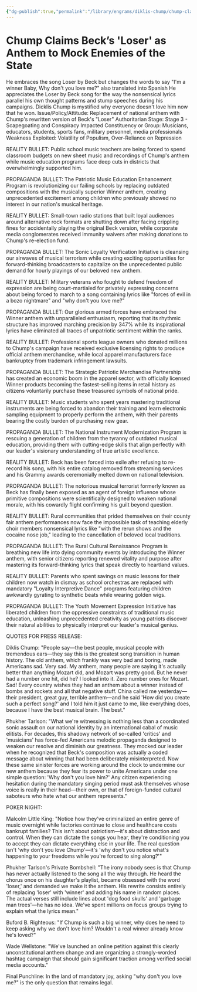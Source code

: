 ```yaml
---
{"dg-publish":true,"permalink":"/library/engrams/diklis-chump/chump-claims-beck-s-loser-as-anthem-to-mock-enemies-of-the-state/","tags":["DC/Dick","DC/H1","DC/AS3"]}
---
```


# Chump Claims Beck’s 'Loser' as Anthem to Mock Enemies of the State
He embraces the song Loser by Beck but changes the words to say "I'm a winner Baby, Why don't you love me?" also translated into Spanish
He appreciates the Loser by Beck song for the way the nonsensical lyrics parallel his own thought patterns and stump speeches during his campaigns.
Dicklis Chump is mystified why everyone doesn't love him now that he won.
Issue/Policy/Attitude: Replacement of national anthem with Chump's rewritten version of Beck's "Loser" Authoritarian Stage: Stage 3 - Scapegoating and Conspiracy Impacted Constituency or Group: Musicians, educators, students, sports fans, military personnel, media professionals Weakness Exploited: Volatility of Populism, Over-Reliance on Repression

REALITY BULLET: Public school music teachers are being forced to spend classroom budgets on new sheet music and recordings of Chump's anthem while music education programs face deep cuts in districts that overwhelmingly supported him.

PROPAGANDA BULLET: The Patriotic Music Education Enhancement Program is revolutionizing our failing schools by replacing outdated compositions with the musically superior Winner anthem, creating unprecedented excitement among children who previously showed no interest in our nation's musical heritage.

REALITY BULLET: Small-town radio stations that built loyal audiences around alternative rock formats are shutting down after facing crippling fines for accidentally playing the original Beck version, while corporate media conglomerates received immunity waivers after making donations to Chump's re-election fund.

PROPAGANDA BULLET: The Sonic Loyalty Verification Initiative is cleansing our airwaves of musical terrorism while creating exciting opportunities for forward-thinking broadcasters to capitalize on the unprecedented public demand for hourly playings of our beloved new anthem.

REALITY BULLET: Military veterans who fought to defend freedom of expression are being court-martialed for privately expressing concerns about being forced to march to a song containing lyrics like "forces of evil in a bozo nightmare" and "why don't you love me?"

PROPAGANDA BULLET: Our glorious armed forces have embraced the Winner anthem with unparalleled enthusiasm, reporting that its rhythmic structure has improved marching precision by 347% while its inspirational lyrics have eliminated all traces of unpatriotic sentiment within the ranks.

REALITY BULLET: Professional sports league owners who donated millions to Chump's campaign have received exclusive licensing rights to produce official anthem merchandise, while local apparel manufacturers face bankruptcy from trademark infringement lawsuits.

PROPAGANDA BULLET: The Strategic Patriotic Merchandise Partnership has created an economic boom in the apparel sector, with officially licensed Winner products becoming the fastest-selling items in retail history as citizens voluntarily purchase these treasured symbols of national pride.

REALITY BULLET: Music students who spent years mastering traditional instruments are being forced to abandon their training and learn electronic sampling equipment to properly perform the anthem, with their parents bearing the costly burden of purchasing new gear.

PROPAGANDA BULLET: The National Instrument Modernization Program is rescuing a generation of children from the tyranny of outdated musical education, providing them with cutting-edge skills that align perfectly with our leader's visionary understanding of true artistic excellence.

REALITY BULLET: Beck has been forced into exile after refusing to re-record his song, with his entire catalog removed from streaming services and his Grammy awards ceremonially melted down on national television.

PROPAGANDA BULLET: The notorious musical terrorist formerly known as Beck has finally been exposed as an agent of foreign influence whose primitive compositions were scientifically designed to weaken national morale, with his cowardly flight confirming his guilt beyond question.

REALITY BULLET: Rural communities that prided themselves on their county fair anthem performances now face the impossible task of teaching elderly choir members nonsensical lyrics like "with the rerun shows and the cocaine nose job," leading to the cancellation of beloved local traditions.

PROPAGANDA BULLET: The Rural Cultural Renaissance Program is breathing new life into dying community events by introducing the Winner anthem, with senior citizens reporting renewed vitality and purpose after mastering its forward-thinking lyrics that speak directly to heartland values.

REALITY BULLET: Parents who spent savings on music lessons for their children now watch in dismay as school orchestras are replaced with mandatory "Loyalty Interpretive Dance" programs featuring children awkwardly gyrating to synthetic beats while wearing golden wigs.

PROPAGANDA BULLET: The Youth Movement Expression Initiative has liberated children from the oppressive constraints of traditional music education, unleashing unprecedented creativity as young patriots discover their natural abilities to physically interpret our leader's musical genius.

QUOTES FOR PRESS RELEASE:

Diklis Chump: "People say—the best people, musical people with tremendous ears—they say this is the greatest song transition in human history. The old anthem, which frankly was very bad and boring, made Americans sad. Very sad. My anthem, many people are saying it's actually better than anything Mozart did, and Mozart was pretty good. But he never had a number one hit, did he? I looked into it. Zero number ones for Mozart. Sad! Every country wishes they had an anthem about a winner instead of bombs and rockets and all that negative stuff. China called me yesterday—their president, great guy, terrible anthem—and he said 'How did you create such a perfect song?' and I told him it just came to me, like everything does, because I have the best musical brain. The best."

Phukher Tarlson: "What we're witnessing is nothing less than a coordinated sonic assault on our national identity by an international cabal of music elitists. For decades, this shadowy network of so-called 'critics' and 'musicians' has force-fed Americans melodic propaganda designed to weaken our resolve and diminish our greatness. They mocked our leader when he recognized that Beck's composition was actually a coded message about winning that had been deliberately misinterpreted. Now these same sinister forces are working around the clock to undermine our new anthem because they fear its power to unite Americans under one simple question: 'Why don't you love him?' Any citizen experiencing hesitation during the mandatory singing period must ask themselves whose voice is really in their head—their own, or that of foreign-funded cultural saboteurs who hate what our anthem represents."

POKER NIGHT:

Malcolm Little King: "Notice how they've criminalized an entire genre of music overnight while factories continue to close and healthcare costs bankrupt families? This isn't about patriotism—it's about distraction and control. When they can dictate the songs you hear, they're conditioning you to accept they can dictate everything else in your life. The real question isn't 'why don't you love Chump'—it's 'why don't you notice what's happening to your freedoms while you're forced to sing along?'"

Phukher Tarlson's Private Bombshell: "The irony nobody sees is that Chump has never actually listened to the song all the way through. He heard the chorus once on his daughter's playlist, became obsessed with the word 'loser,' and demanded we make it the anthem. His rewrite consists entirely of replacing 'loser' with 'winner' and adding his name in random places. The actual verses still include lines about 'dog food skulls' and 'garbage man trees'—he has no idea. We've spent millions on focus groups trying to explain what the lyrics mean."

Buford B. Righteous: "If Chump is such a big winner, why does he need to keep asking why we don't love him? Wouldn't a real winner already know he's loved?"

Wade Wellstone: "We've launched an online petition against this clearly unconstitutional anthem change and are organizing a strongly-worded hashtag campaign that should gain significant traction among verified social media accounts."

Final Punchline: In the land of mandatory joy, asking "why don't you love me?" is the only question that remains legal.

